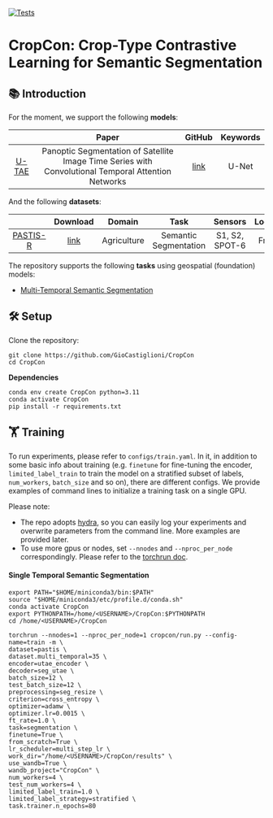 [![Tests](https://github.com/yurujaja/geofm-bench/actions/workflows/python-test.yml/badge.svg)](https://github.com/yurujaja/geofm-bench/actions/workflows/python-test.yml)

# CropCon: Crop-Type Contrastive Learning for Semantic Segmentation

## 📚 Introduction


For the moment, we support the following **models**:

|             | Paper | GitHub | Keywords |
|:-----------:|:-----:|:------:|:--------:|
|  [U-TAE](https://arxiv.org/abs/2107.07933) | Panoptic Segmentation of Satellite Image Time Series with Convolutional Temporal Attention Networks    | [link](https://github.com/VSainteuf/utae-paps) | U-Net |


And the following **datasets**:

|                     | Download | Domain | Task | Sensors | Location |
|:-------------------:|:--------:|:------:|:----:|:-------:|:--------:|
|        [PASTIS-R](https://arxiv.org/abs/2404.08351)       |    [link](https://huggingface.co/datasets/IGNF/PASTIS-HD)       |   Agriculture     |  Semantic Segmentation    |    S1, S2, SPOT-6  | France   |

The repository supports the following **tasks** using geospatial (foundation) models:
 - [Multi-Temporal Semantic Segmentation](#multi-temporal-semantic-segmentation)

## 🛠️ Setup
Clone the repository:
```
git clone https://github.com/GioCastiglioni/CropCon
cd CropCon
```

**Dependencies**

```
conda env create CropCon python=3.11
conda activate CropCon
pip install -r requirements.txt
```

## 🏋️ Training

To run experiments, please refer to `configs/train.yaml`. In it, in addition to some basic info about training (e.g. `finetune` for fine-tuning the encoder, `limited_label_train` to train the model on a stratified subset of labels, `num_workers`, `batch_size` and so on), there are different configs. We provide examples of command lines to initialize a training task on a single GPU.

Please note:
 - The repo adopts [hydra](https://github.com/facebookresearch/hydra), so you can easily log your experiments and overwrite parameters from the command line. More examples are provided later.
 - To use more gpus or nodes, set `--nnodes` and `--nproc_per_node` correspondingly. Please refer to the [torchrun doc](https://pytorch.org/docs/stable/elastic/run.html).

#### Single Temporal Semantic Segmentation
```
export PATH="$HOME/miniconda3/bin:$PATH"
source "$HOME/miniconda3/etc/profile.d/conda.sh"
conda activate CropCon
export PYTHONPATH=/home/<USERNAME>/CropCon:$PYTHONPATH
cd /home/<USERNAME>/CropCon
```
```
torchrun --nnodes=1 --nproc_per_node=1 cropcon/run.py --config-name=train -m \
dataset=pastis \
dataset.multi_temporal=35 \
encoder=utae_encoder \
decoder=seg_utae \
batch_size=12 \
test_batch_size=12 \
preprocessing=seg_resize \
criterion=cross_entropy \
optimizer=adamw \
optimizer.lr=0.0015 \
ft_rate=1.0 \
task=segmentation \
finetune=True \
from_scratch=True \
lr_scheduler=multi_step_lr \
work_dir="/home/<USERNAME>/CropCon/results" \
use_wandb=True \
wandb_project="CropCon" \
num_workers=4 \
test_num_workers=4 \
limited_label_train=1.0 \
limited_label_strategy=stratified \
task.trainer.n_epochs=80
```
